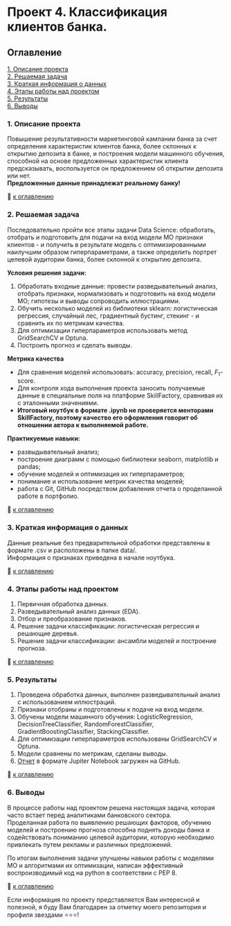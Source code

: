 # Проект 4. Классификация клиентов банка.  

## Оглавление   
[1. Описание проекта](https://github.com/StasBard/SF_DataScience/tree/master/Projects/Project_4#1-%D0%BE%D0%BF%D0%B8%D1%81%D0%B0%D0%BD%D0%B8%D0%B5-%D0%BF%D1%80%D0%BE%D0%B5%D0%BA%D1%82%D0%B0)  
[2. Решаемая задача](https://github.com/StasBard/SF_DataScience/tree/master/Projects/Project_4#2-%D1%80%D0%B5%D1%88%D0%B0%D0%B5%D0%BC%D0%B0%D1%8F-%D0%B7%D0%B0%D0%B4%D0%B0%D1%87%D0%B0)  
[3. Краткая информация о данных](https://github.com/StasBard/SF_DataScience/tree/master/Projects/Project_4#3-%D0%BA%D1%80%D0%B0%D1%82%D0%BA%D0%B0%D1%8F-%D0%B8%D0%BD%D1%84%D0%BE%D1%80%D0%BC%D0%B0%D1%86%D0%B8%D1%8F-%D0%BE-%D0%B4%D0%B0%D0%BD%D0%BD%D1%8B%D1%85)  
[4. Этапы работы над проектом](https://github.com/StasBard/SF_DataScience/tree/master/Projects/Project_4#4-%D1%8D%D1%82%D0%B0%D0%BF%D1%8B-%D1%80%D0%B0%D0%B1%D0%BE%D1%82%D1%8B-%D0%BD%D0%B0%D0%B4-%D0%BF%D1%80%D0%BE%D0%B5%D0%BA%D1%82%D0%BE%D0%BC)  
[5. Результаты](https://github.com/StasBard/SF_DataScience/tree/master/Projects/Project_4#5-%D1%80%D0%B5%D0%B7%D1%83%D0%BB%D1%8C%D1%82%D0%B0%D1%82%D1%8B)    
[6. Выводы](https://github.com/StasBard/SF_DataScience/tree/master/Projects/Project_4#6-%D0%B2%D1%8B%D0%B2%D0%BE%D0%B4%D1%8B) 

### 1. Описание проекта    
Повышение результативности маркетинговой кампании банка за счет определения характеристик клиентов банка, более склонных к открытию депозита в банке, и построения модели машинного обучения, способной на основе предложенных характеристик клиента предсказывать, воспользуется он предложением об открытии депозита или нет.  
**Предложенные данные принадлежат реальному банку!**

:bookmark_tabs: [к оглавлению](https://github.com/StasBard/SF_DataScience/tree/master/Projects/Project_4#%D0%BE%D0%B3%D0%BB%D0%B0%D0%B2%D0%BB%D0%B5%D0%BD%D0%B8%D0%B5)


### 2. Решаемая задача    
Последовательно пройти все этапы задачи Data Science: обработать, отобрать и подготовить для подачи на вход модели МО признаки клиентов - и получить в результате модель с оптимизированными наилучшим образом гиперпараметрами, а также определить портрет целевой аудитории банка, более склонной к открытию депозита.

**Условия решения задачи:**  
1. Обработать входные данные: провести разведывательный анализ, отобрать признаки, нормализовать и подготовить на вход модели МО; гипотезы и выводы сопроводить иллюстрациями.  
2. Обучить несколько моделей из библиотеки sklearn: логистическая регрессия, случайный лес, градиентный бустинг, стекинг - и сравнить их по метрикам качества.  
3. Для оптимизации гиперпараметров использовать метод GridSearchCV и Optuna.  
4. Построить прогноз и сделать выводы.  

**Метрика качества**     
- Для сравнения моделей использовать: accuracy, precision, recall, $F_1$-score.  
- Для контроля хода выполнения проекта заносить получаемые данные в специальные поля на платформе SkillFactory, сравнивая их с эталонными значениями.  
- **Итоговый ноутбук в формате .ipynb не проверяется менторами SkillFactory, поэтому качество его оформления говорит об отношении автора к выполняемой работе.**  

**Практикуемые навыки:**     
- развыдывательный анализ;  
- построение диаграмм с помощью библиотеки seaborn, matplotlib и pandas;
- обучение моделей и оптимизация их гиперпараметров;  
- понимание и использование метрик качества моделей; 
- работа с Git, GitHub посредством добавления отчета о проделанной работе в портфолио.

:bookmark_tabs: [к оглавлению](https://github.com/StasBard/SF_DataScience/tree/master/Projects/Project_4#%D0%BE%D0%B3%D0%BB%D0%B0%D0%B2%D0%BB%D0%B5%D0%BD%D0%B8%D0%B5)


### 3. Краткая информация о данных  
Данные реальные без предварительной обработки представлены в формате .csv и расположены в папке data/.  
Информация о признаках приведена в начале ноутбука.  
  
:bookmark_tabs: [к оглавлению](https://github.com/StasBard/SF_DataScience/tree/master/Projects/Project_4#%D0%BE%D0%B3%D0%BB%D0%B0%D0%B2%D0%BB%D0%B5%D0%BD%D0%B8%D0%B5)


### 4. Этапы работы над проектом  
1. Первичная обработка данных.  
2. Разведывательный анализ данных (EDA).  
3. Отбор и преобразование признаков.  
4. Решение задачи классификации: логистическая регрессия и решающие деревья.  
5. Решение задачи классификации: ансамбли моделей и построение прогноза.  

:bookmark_tabs: [к оглавлению](https://github.com/StasBard/SF_DataScience/tree/master/Projects/Project_4#%D0%BE%D0%B3%D0%BB%D0%B0%D0%B2%D0%BB%D0%B5%D0%BD%D0%B8%D0%B5)


### 5. Результаты  
1. Проведена обработка данных, выполнен разведывательный анализ с использованием иллюстраций.  
2. Признаки отобраны и подготовлены к подаче на вход модели.  
3. Обучены модели машинного обучения: LogisticRegression, DecisionTreeClassifier, RandomForestClassifier, GradientBoostingClassifier, StackingClassifier.  
4. Для оптимизации гиперпараметров использованы GridSearchCV и Optuna.  
5. Модели сравнены по метрикам, сделаны выводы.
6. [Отчет](https://github.com/StasBard/SF_DataScience/blob/master/Projects/Project_4/Project-4_ML_Bank_client_classification.ipynb) в формате Jupiter Notebook загружен на GitHub.  

:bookmark_tabs: [к оглавлению](https://github.com/StasBard/SF_DataScience/tree/master/Projects/Project_4#%D0%BE%D0%B3%D0%BB%D0%B0%D0%B2%D0%BB%D0%B5%D0%BD%D0%B8%D0%B5)


### 6. Выводы  
В процессе работы над проектом решена настоящая задача, которая часто встает перед аналитиками банковского сектора.  
Проделанная работа по выявлению решающих факторов, обучению моделей и построению прогноза способна поднять доходы банка и содействовать пониманию целевой аудитории, которую необходимо привлекать путем рекламы и различных предложений.  

По итогам выполнения задачи улучшены навыки работы с моделями МО и алгоритмами их оптимизации, написан эффективный воспроизводимый код на python в соответствии с PEP 8.

:bookmark_tabs: [к оглавлению](https://github.com/StasBard/SF_DataScience/tree/master/Projects/Project_4#%D0%BE%D0%B3%D0%BB%D0%B0%D0%B2%D0%BB%D0%B5%D0%BD%D0%B8%D0%B5)


Если информация по проекту представляется Вам интересной и полезной, я буду Вам благодарен за отметку моего репозитория и профиля звездами ⭐️⭐️⭐️!